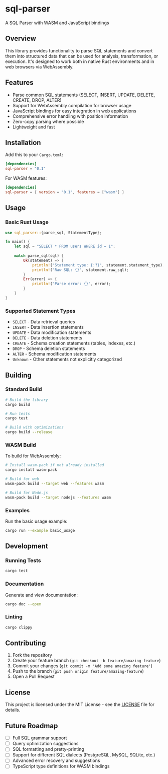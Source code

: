 # sql-parser

A SQL Parser with WASM and JavaScript bindings

## Overview

This library provides functionality to parse SQL statements and convert them into structured data that can be used for analysis, transformation, or execution. It's designed to work both in native Rust environments and in web browsers via WebAssembly.

## Features

- Parse common SQL statements (SELECT, INSERT, UPDATE, DELETE, CREATE, DROP, ALTER)
- Support for WebAssembly compilation for browser usage
- JavaScript bindings for easy integration in web applications
- Comprehensive error handling with position information
- Zero-copy parsing where possible
- Lightweight and fast

## Installation

Add this to your `Cargo.toml`:

```toml
[dependencies]
sql-parser = "0.1"
```

For WASM features:

```toml
[dependencies]
sql-parser = { version = "0.1", features = ["wasm"] }
```

## Usage

### Basic Rust Usage

```rust
use sql_parser::{parse_sql, StatementType};

fn main() {
    let sql = "SELECT * FROM users WHERE id = 1";
    
    match parse_sql(sql) {
        Ok(statement) => {
            println!("Statement type: {:?}", statement.statement_type);
            println!("Raw SQL: {}", statement.raw_sql);
        }
        Err(error) => {
            println!("Parse error: {}", error);
        }
    }
}
```

### Supported Statement Types

- `SELECT` - Data retrieval queries
- `INSERT` - Data insertion statements
- `UPDATE` - Data modification statements
- `DELETE` - Data deletion statements
- `CREATE` - Schema creation statements (tables, indexes, etc.)
- `DROP` - Schema deletion statements
- `ALTER` - Schema modification statements
- `Unknown` - Other statements not explicitly categorized

## Building

### Standard Build

```bash
# Build the library
cargo build

# Run tests
cargo test

# Build with optimizations
cargo build --release
```

### WASM Build

To build for WebAssembly:

```bash
# Install wasm-pack if not already installed
cargo install wasm-pack

# Build for web
wasm-pack build --target web --features wasm

# Build for Node.js
wasm-pack build --target nodejs --features wasm
```

### Examples

Run the basic usage example:

```bash
cargo run --example basic_usage
```

## Development

### Running Tests

```bash
cargo test
```

### Documentation

Generate and view documentation:

```bash
cargo doc --open
```

### Linting

```bash
cargo clippy
```

## Contributing

1. Fork the repository
2. Create your feature branch (`git checkout -b feature/amazing-feature`)
3. Commit your changes (`git commit -m 'Add some amazing feature'`)
4. Push to the branch (`git push origin feature/amazing-feature`)
5. Open a Pull Request

## License

This project is licensed under the MIT License - see the [LICENSE](LICENSE) file for details.

## Future Roadmap

- [ ] Full SQL grammar support
- [ ] Query optimization suggestions
- [ ] SQL formatting and pretty-printing
- [ ] Support for different SQL dialects (PostgreSQL, MySQL, SQLite, etc.)
- [ ] Advanced error recovery and suggestions
- [ ] TypeScript type definitions for WASM bindings
